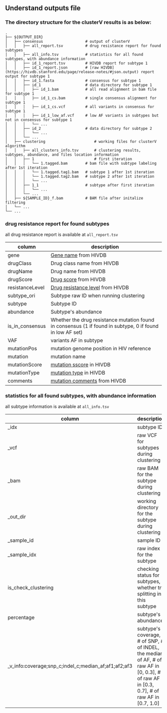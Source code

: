 

## Understand outputs file

### The directory structure for the clusterV results is as below:

    .
    ├── ${OUTPUT_DIR}
    │   ├── consensus                   # output of clusterV
    │   │   ├── all_report.tsv          # drug resistance report for found subtypes
    │   │   ├── all_info.tsv            # statistics for all found subtypes, with abundance information
    │   │   ├── id_1_report.tsv         # HIVDB report for subtype 1
    │   │   ├── id_1_report.json        # [raw HIVDB](https://hivdb.stanford.edu/page/release-notes/#json.output) report output for subtype 1
    │   │   ├── id_1.fasta              # consensus for subtype 1
    │   │   ├── id_1                    # data directory for subtype 1
    │   │   │   ├── id_1.bam            # all read alignment in bam file for subtype 1
    │   │   │   ├── id_1_cs.bam         # single consensus alignment for subtype 1
    │   │   │   ├── id_1_cs.vcf         # all variants in consensus for subtype 1
    │   │   │   ├── id_1_low_af.vcf     # low AF variants in subtypes but not in consensus for subtype 1
    │   │   │   └── ...
    │   │   ├── id_2                    # data directory for subtype 2
    │   │   │   └── ...
    │   │   └── ...
    │   ├── clustering                      # working files for clusterV algorithm
    │   │   ├── all_clusters_info.tsv       # clustering results, subtypes, abundance, and files location information 
    │   │   ├── 1                           # first iteration
    │   │   │   └── 1.tagged.bam  		# bam file with subtype labeling after 1st iteration                 
    │   │   │   └── 1.tagged.tag1.bam  	# subtype 1 after 1st iteration                 
    │   │   │   └── 1.tagged.tag2.bam  	# subtype 2 after 1st iteration                 
    │   │   │   └── ...                 
    │   │   ├── 1_1                     # subtype after first iteration 
    │   │   │   └── ...                 
    │   │   └── ...             
    │   ├── ${SAMPLE_ID}_f.bam          # BAM file after initalize filtering
    │   └── ...                 
    └── ...

### drug resistance report for found subtypes

all drug resistance report is available at `all_report.tsv`

| column          | description                                                                                                                           |
|-----------------|-------------------------------------------------------------------------------------------------------------------------------------|
| gene            | [Gene name](https://hivdb.stanford.edu/page/release-notes/#drm.classification) from HIVDB                                           |
| drugClass       | Drug class name from HIVDB                                                                                                          |
| drugName        | Drug name from HIVDB                                                                                                                |
| drugScore       | [Drug score](https://hivdb.stanford.edu/page/release-notes/#drm.penalty.scores.and.resistance.interpretation) from HIVDB            |
| resistanceLevel | [Drug resistance level](https://hivdb.stanford.edu/page/release-notes/#drm.penalty.scores.and.resistance.interpretation) from HIVDB |
| subtype_ori     | Subtype raw ID when running clustering                                                                                              |
| subtype         | Subtype ID                                                                                                                          |
| abundance       | Subtype's abundance                                                                                                                 |
| is_in_consensus | Whether the drug resistance mutation found in consensus (1 if found in subtype, 0 if found in low AF set)                           |
| VAF             | variants AF in subtype                                                                                                              |
| mutationPos     | mutation genome position in HIV reference                                                                                           |
| mutation        | mutation name                                                                                                                       |
| mutationScore   | [mutation sscore](https://hivdb.stanford.edu/page/release-notes/#drm.penalty.scores.and.resistance.interpretation) in HIVDB         |
| mutationType    | [mutation type](https://hivdb.stanford.edu/page/release-notes/#drm.classification) in HIVDB                                         |
| comments        | [mutation comments](https://hivdb.stanford.edu/page/release-notes/#comments) from HIVDB                                             |



### statistics for all found subtypes, with abundance information

all subtype information is available at `all_info.tsv`

| column                                               | description                                                                                                                                |
|------------------------------------------------------|--------------------------------------------------------------------------------------------------------------------------------------------|
| _idx                                                 | subtype ID                                                                                                                                 |
| _vcf                                                 | raw VCF for subtypes during clustering                                                                                                     |
| _bam                                                 | raw BAM for the subtype during clustering                                                                                                  |
| _out_dir                                             | working directory for the subtype during clustering                                                                                        |
| _sample_id                                           | sample ID                                                                                                                                  |
| _sample_idx                                          | raw index for the subtype                                                                                                                  |
| is_check_clustering                                  | checking status for subtypes, whether try splitting in this subtype                                                                        |
| percentage                                           | subtype's abundance                                                                                                                        |
| _v_info:coverage;snp_c;indel_c;median_af;af1;af2;af3 | subtype's coverage, # of SNP, # of INDEL, the median of AF, # of raw AF in [0, 0.3], # of raw AF in [0.3, 0.7], # of raw AF in [0.7, 1.0]  |

